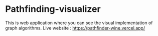 # Pathfinding-visualizer
This is web application where you can see the visual implementation of graph algorithms.
Live website : https://pathfinder-wine.vercel.app/
